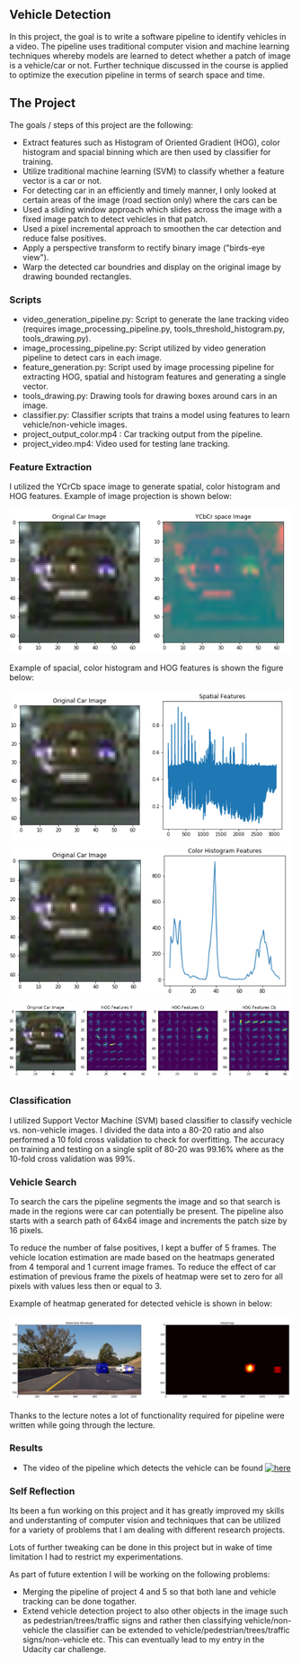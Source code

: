 ## Vehicle Detection

In this project, the goal is to write a software pipeline to identify vehicles in a video. The pipeline uses traditional computer vision and machine learning techniques whereby models are learned to detect whether a patch of image is a vehicle/car or not. Further technique discussed in the course is applied to optimize the execution pipeline in terms of search space and time.


The Project
---

The goals / steps of this project are the following:

* Extract features such as Histogram of Oriented Gradient (HOG), color histogram and spacial binning which are then used by classifier for training.
* Utilize traditional machine learning (SVM) to classify whether a feature vector is a car or not.
* For detecting car in an efficiently and timely manner, I only looked at certain areas of the image (road section only) where the cars can be 
* Used a sliding window approach which slides across the image with a fixed image patch to detect vehicles in that patch.
* Used a pixel incremental approach to smoothen the car detection and reduce false positives.
* Apply a perspective transform to rectify binary image ("birds-eye view").
* Warp the detected car boundries and display on the original image by drawing bounded rectangles.

### Scripts

* video_generation_pipeline.py: Script to generate the lane tracking video (requires image_processing_pipeline.py, tools_threshold_histogram.py, tools_drawing.py).
* image_processing_pipeline.py: Script utilized by video generation pipeline to detect cars in each image.
* feature_generation.py: Script used by image processing pipeline for extracting HOG, spatial and histogram features and generating a single vector.
* tools_drawing.py: Drawing tools for drawing boxes around cars in an image.
* classifier.py: Classifier scripts that trains a model using features to learn vehicle/non-vehicle images.
* project_output_color.mp4 : Car tracking output from the pipeline.
* project_video.mp4: Video used for testing lane tracking. 


### Feature Extraction

I utilized the YCrCb space image to generate spatial, color histogram and HOG features. Example of image projection is shown below:

![ycbcr](output_images/originaltoycbrspace.png) 

Example of spacial, color histogram and HOG features is shown the figure below:

![Spatial_features](output_images/spatialimage.png)
![color_histogram](output_images/colorhistogram.png)
![HOG](output_images/HOG.png)

### Classification

I utilized Support Vector Machine (SVM) based classifier to classify vechicle vs. non-vehicle images. I divided the data into a 80-20 ratio and also performed a 10 fold cross validation to check for overfitting. The accuracy on training and testing on a single split of 80-20 was 99.16% where as the 10-fold cross validation was 99%.

### Vehicle Search

To search the cars the pipeline segments the image and so that search is made in the regions were car can potentially be present. The pipeline also starts with a search path of 64x64 image and increments the patch size by 16 pixels.

To reduce the number of false positives, I kept a buffer of 5 frames. The vehicle location estimation are made based on the heatmaps generated from 4 temporal and 1 current image frames. To reduce the effect of car estimation of previous frame the pixels of heatmap were set to zero for all pixels with values less then or equal to 3. 

Example of heatmap generated for detected vehicle is shown in below:

![heatmap](output_images/heatmap_example.png)


Thanks to the lecture notes a lot of functionality required for pipeline were written while going through the lecture.

### Results

* The video of the pipeline which detects the vehicle can be found [![here](https://www.youtube.com/watch?v=-MzRH7fQwEo/0.jpg)](https://www.youtube.com/watch?v=-MzRH7fQwEo)


### Self Reflection

Its been a fun working on this project and it has greatly improved my skills and understanting of computer vision and techniques that can be utilized for a variety of problems that I am dealing with different research projects. 

Lots of further tweaking can be done in this project but in wake of time limitation I had to restrict my experimentations. 

As part of future extention I will be working on the following problems:
* Merging the pipeline of project 4 and 5 so that both lane and vehicle tracking can be done togather.
* Extend vehicle detection project to also other objects in the image such as pedestrian/trees/traffic signs and rather then classifying vehicle/non-vehicle the classifier can be extended to vehicle/pedestrian/trees/traffic signs/non-vehicle etc. This can eventually lead to my entry in the Udacity car challenge. 
